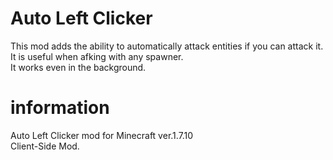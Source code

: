 # Auto Left Clicker
This mod adds the ability to automatically attack entities if you can attack it. <br>
It is useful when afking with any spawner. <br>
It works even in the background. 

# information
Auto Left Clicker mod for Minecraft ver.1.7.10 <br>
Client-Side Mod. <br>
